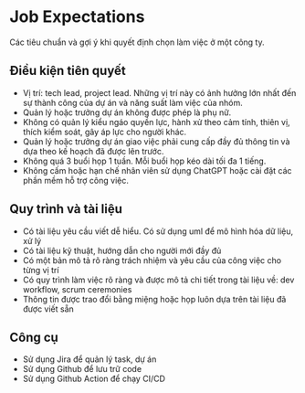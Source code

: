 # Job Expectations

Các tiêu chuẩn và gợi ý khi quyết định chọn làm việc ở một công ty.


## Điều kiện tiên quyết

- Vị trí: tech lead, project lead. Những vị trí này có ảnh hưởng lớn nhất đến sự thành công của dự án và năng suất làm việc của nhóm.
- Quản lý hoặc trưởng dự án không được phép là phụ nữ.
- Không có quản lý kiểu ngáo quyền lực, hành xử theo cảm tính, thiên vị, thích kiểm soát, gây áp lực cho người khác.
- Quản lý hoặc trưởng dự án giao việc phải cung cấp đầy đủ thông tin và dựa theo kế hoạch đã được lên trước.
- Không quá 3 buổi họp 1 tuần. Mỗi buổi họp kéo dài tối đa 1 tiếng.
- Không cấm hoặc hạn chế nhân viên sử dụng ChatGPT hoặc cài đặt các phần mềm hỗ trợ công việc.


## Quy trình và tài liệu

- Có tài liệu yêu cầu viết dễ hiểu. Có sử dụng uml để mô hình hóa dữ liệu, xử lý
- Có tài liệu kỹ thuật, hướng dẫn cho người mới đầy đủ
- Có một bản mô tả rõ ràng trách nhiệm và yêu cầu của công việc cho từng vị trí
- Có quy trình làm việc rõ ràng và được mô tả chi tiết trong tài liệu về: dev workflow, scrum ceremonies
- Thông tin được trao đổi bằng miệng hoặc họp luôn dựa trên tài liệu đã được viết sẵn


## Công cụ

- Sử dụng Jira để quản lý task, dự án
- Sử dụng Github để lưu trữ code
- Sử dụng Github Action để chạy CI/CD